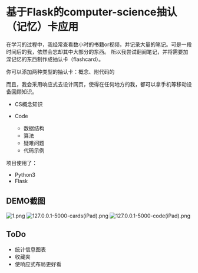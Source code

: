# 基于Flask的computer-science抽认（记忆）卡应用

在学习的过程中，我经常查看数小时的书籍or视频，并记录大量的笔记。可是一段时间后的我，依然会忘却其中大部分的东西。
所以我尝试翻阅笔记，并将需要加深记忆的东西制作成抽认卡（flashcard）。

你可以添加两种类型的抽认卡：概念、附代码的

而且，我会采用响应式去设计网页，使得在任何地方的我，都可以拿手机等移动设备回顾知识。

- CS概念知识

- Code
    - 数据结构
    - 算法
    - 疑难问题
    - 代码示例
    
    
项目使用了：

- Python3
- Flask

## DEMO截图
![1.png](https://ooo.0o0.ooo/2017/02/26/58b2e462e3c62.png)
![127.0.0.1-5000-cards(iPad).png](https://ooo.0o0.ooo/2017/02/26/58b2e46130be0.png)
![127.0.0.1-5000-code(iPad).png](https://ooo.0o0.ooo/2017/02/26/58b2e4620d4c7.png)


## ToDo

- 统计信息图表
- 收藏夹
- 使响应式布局更好看
